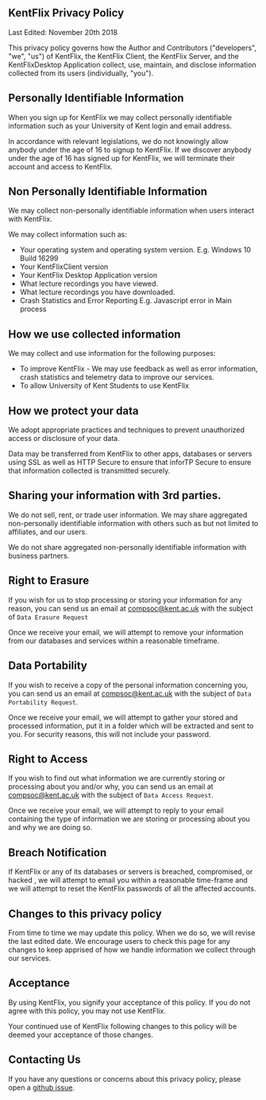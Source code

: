 ## KentFlix Privacy Policy

Last Edited: November 20th 2018

This privacy policy governs how the Author and Contributors ("developers", "we", "us") of KentFlix, the KentFlix Client, the KentFlix Server, and the KentFlixDesktop Application collect, use, maintain, and disclose information collected from its users (individually, "you").

## Personally Identifiable Information
When you sign up for KentFlix we may collect personally identifiable information such as your University of Kent login and email address.

In accordance with relevant legislations, we do not knowingly allow anybody under the age of 16 to signup to KentFlix.
If we discover anybody under the age of 16 has signed up for KentFlix, we will terminate their account and access to KentFlix.

## Non Personally Identifiable Information
We may collect non-personally identifiable information when users interact with KentFlix.

We may collect information such as:
* Your operating system and operating system version. E.g. Windows 10 Build 16299
* Your KentFlixClient version
* Your KentFlix Desktop Application version
* What lecture recordings you have viewed.
* What lecture recordings you have downloaded.
* Crash Statistics and Error Reporting E.g. Javascript error in Main process

## How we use collected information
We may collect and use information for the following purposes:

* To improve KentFlix - We may use feedback as well as error information, crash statistics and telemetry data to improve our services.
* To allow University of Kent Students to use KentFlix

## How we protect your data
We adopt appropriate practices and techniques to prevent unauthorized access or disclosure of your data.

Data may be transferred from KentFlix to other apps, databases or servers using SSL as well as HTTP Secure to ensure that inforTP Secure to ensure that information collected is transmitted securely.

## Sharing your information with 3rd parties.
We do not sell, rent, or trade user information. We may share aggregated non-personally identifiable information with others such as but not limited to affiliates, and our users.

We do not share aggregated non-personally identifiable information with business partners.

## Right to Erasure
If you wish for us to stop processing or storing your information for any reason, you can send us an email at compsoc@kent.ac.uk with the subject of ``Data Erasure Request``

Once we receive your email, we will attempt to remove your information from our databases and services within a reasonable timeframe.

## Data Portability
If you wish to receive a copy of the personal information concerning you, you can send us an email at compsoc@kent.ac.uk with the subject of ``Data Portability Request``.

Once we receive your email, we will attempt to gather your stored and processed information, put it in a folder which will be extracted and sent to you.
For security reasons, this will not include your password.

## Right to Access
If you wish to find out what information we are currently storing or processing about you and/or why, you can send us an email at compsoc@kent.ac.uk with the subject of ``Data Access Request``.

Once we receive your email, we will attempt to reply to your email containing the type of information we are storing or processing about you and why we are doing so.

## Breach Notification
If KentFlix or any of its databases or servers is breached, compromised, or hacked , we will attempt to email you within a reasonable time-frame and we will attempt to reset the KentFlix passwords of all the affected accounts.

## Changes to this privacy policy
From time to time we may update this policy. When we do so, we will revise the last edited date. We encourage users to check this page for any changes to keep apprised of how we handle information we collect through our services.

## Acceptance
By using KentFlix, you signify your acceptance of this policy. If you do not agree with this policy, you may not use KentFlix.

Your continued use of KentFlix following changes to this policy will be deemed your acceptance of those changes.

## Contacting Us
If you have any questions or concerns about this privacy policy, please open a [github issue](/issues/).
